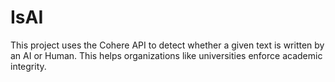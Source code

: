 # IsAI
This project uses the Cohere API to detect whether a given text is written by an AI or Human. This helps organizations like universities enforce academic integrity.
